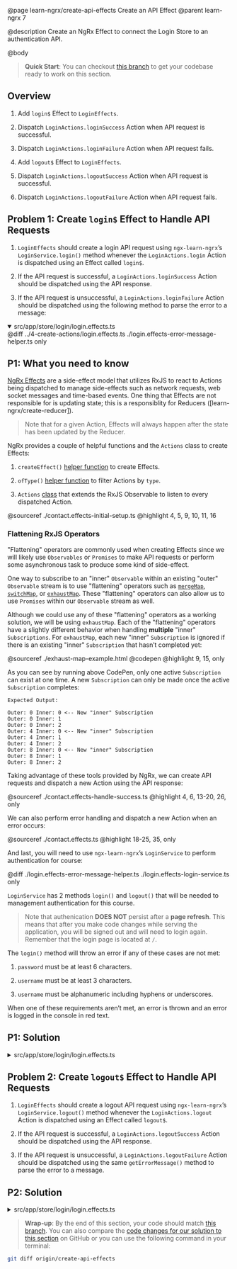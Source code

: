 @page learn-ngrx/create-api-effects Create an API Effect
@parent learn-ngrx 7

@description Create an NgRx Effect to connect the Login Store to an authentication API.

@body

> **Quick Start**: You can checkout [this branch](https://github.com/bitovi/angular-ngrx-chat/tree/test-actions) to get your codebase ready to work on this section.


## Overview

1. Add `login$` Effect to `LoginEffects`.

2. Dispatch `LoginActions.loginSuccess` Action when API request is successful.

3. Dispatch `LoginActions.loginFailure` Action when API request fails.

4. Add `logout$` Effect to `LoginEffects`.

5. Dispatch `LoginActions.logoutSuccess` Action when API request is successful.

6. Dispatch `LoginActions.logoutFailure` Action when API request fails.


## Problem 1: Create `login$` Effect to Handle API Requests

1. `LoginEffects` should create a login API request using `ngx-learn-ngrx`’s `LoginService.login()` method whenever the `LoginActions.login` Action is dispatched using an Effect called `login$`.

2. If the API request is successful, a `LoginActions.loginSuccess` Action should be dispatched using the API response.

3. If the API request is unsuccessful, a `LoginActions.loginFailure` Action should be dispatched using the following method to parse the error to a message:

<details open>
<summary>src/app/store/login/login.effects.ts</summary>
@diff ../4-create-actions/login.effects.ts ./login.effects-error-message-helper.ts only
</details>

## P1: What you need to know

[NgRx Effects](https://ngrx.io/guide/effects) are a side-effect model that utilizes RxJS to react to Actions being dispatched to manage side-effects such as network requests, web socket messages and time-based events. One thing that Effects are not responsible for is updating state; this is a responsiblity for Reducers ([learn-ngrx/create-reducer]).

> Note that for a given Action, Effects will always happen after the state has been updated by the Reducer.

NgRx provides a couple of helpful functions and the `Actions` class to create Effects:

1. `createEffect()` [helper function](https://ngrx.io/api/effects/createEffect) to create Effects.

2. `ofType()` [helper function](https://ngrx.io/api/effects/ofType) to filter Actions by `type`.

3. `Actions` [class](https://ngrx.io/api/effects/Actions) that extends the RxJS Observable to listen to every dispatched Action.

@sourceref ./contact.effects-initial-setup.ts
@highlight 4, 5, 9, 10, 11, 16

### Flattening RxJS Operators

"Flattening" operators are commonly used when creating Effects since we will likely use `Observables` or `Promises` to make API requests or perform some asynchronous task to produce some kind of side-effect.

One way to subscribe to an "inner" `Observable` within an existing "outer" `Observable` stream is to use 
"flattening" operators such as [`mergeMap`](https://rxjs.dev/api/operators/mergeMap), [`switchMap`](https://rxjs.dev/api/operators/switchMap), or [`exhaustMap`](https://rxjs.dev/api/operators/exhaustMap). These "flattening" operators can also allow us to use `Promises` within our `Observable` stream as well.

Although we could use any of these "flattening" operators as a working solution, we will be using `exhaustMap`. Each of the "flattening" operators have a slightly different behavior when handling __multiple__ "inner" `Subscriptions`. For `exhaustMap`, each new "inner" `Subscription` is ignored if there is an existing "inner" `Subscription` that hasn’t completed yet:

@sourceref ./exhaust-map-example.html
@codepen
@highlight 9, 15, only

As you can see by running above CodePen, only one active `Subscription` can exist at one time. A new `Subscription` can only be made once the active `Subscription` completes:

```
Expected Output:

Outer: 0 Inner: 0 <-- New "inner" Subscription
Outer: 0 Inner: 1
Outer: 0 Inner: 2
Outer: 4 Inner: 0 <-- New "inner" Subscription
Outer: 4 Inner: 1
Outer: 4 Inner: 2
Outer: 8 Inner: 0 <-- New "inner" Subscription
Outer: 8 Inner: 1
Outer: 8 Inner: 2
```

Taking advantage of these tools provided by NgRx, we can create API requests and dispatch a new Action using the API response:

@sourceref ./contact.effects-handle-success.ts
@highlight 4, 6, 13-20, 26, only

We can also perform error handling and dispatch a new Action when an error occurs:

@sourceref ./contact.effects.ts
@highlight 18-25, 35, only

And last, you will need to use `ngx-learn-ngrx`’s `LoginService` to perform authentication for course:

@diff ./login.effects-error-message-helper.ts ./login.effects-login-service.ts only

`LoginService` has 2 methods `login()` and `logout()` that will be needed to management authentication for this course.

> Note that authenication **DOES NOT** persist after a **page refresh**. This means that after you make code changes while serving the application, you will be signed out and will need to login again. Remember that the login page is located at `/`.

The `login()` method will throw an error if any of these cases are not met:

1. `password` must be at least 6 characters.

2. `username` must be at least 3 characters.

3. `username` must be alphanumeric including hyphens or underscores.

When one of these requirements aren’t met, an error is thrown and an error is logged in the console in red text.


## P1: Solution

<details>
<summary>src/app/store/login/login.effects.ts</summary>
@diff ./login.effects-error-message-helper.ts ./login.effects-login-effect.ts only
</details>


## Problem 2: Create `logout$` Effect to Handle API Requests

1. `LoginEffects` should create a logout API request  using `ngx-learn-ngrx`’s `LoginService.logout()` method whenever the `LoginActions.logout` Action is dispatched using an Effect called `logout$`.

2. If the API request is successful, a `LoginActions.logoutSuccess` Action should be dispatched using the API response. 

3. If the API request is unsuccessful, a `LoginActions.logoutFailure` Action should be dispatched using the same `getErrorMessage()` method to parse the error to a message.


## P2: Solution

<details>
<summary>src/app/store/login/login.effects.ts</summary>
@diff ./login.effects-login-effect.ts ./login.effects.ts only
</details>


> **Wrap-up**: By the end of this section, your code should match [this branch](https://github.com/bitovi/angular-ngrx-chat/tree/create-api-effects). You can also compare the [code changes for our solution to this section](https://github.com/bitovi/angular-ngrx-chat/compare/test-actions...create-api-effects) on GitHub or you can use the following command in your terminal:

```bash
git diff origin/create-api-effects
```
